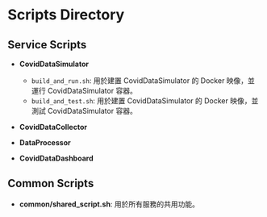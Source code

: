 # Scripts Directory

## Service Scripts

- **CovidDataSimulator**
  - `build_and_run.sh`: 用於建置 CovidDataSimulator 的 Docker 映像，並運行 CovidDataSimulator 容器。
  - `build_and_test.sh`: 用於建置 CovidDataSimulator 的 Docker 映像，並測試 CovidDataSimulator 容器。

- **CovidDataCollector**

- **DataProcessor**

- **CovidDataDashboard**

## Common Scripts

- **common/shared_script.sh**: 用於所有服務的共用功能。
